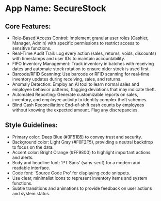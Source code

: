 # **App Name**: SecureStock

## Core Features:

- Role-Based Access Control: Implement granular user roles (Cashier, Manager, Admin) with specific permissions to restrict access to sensitive functions.
- Real-Time Audit Trail: Log every action (sales, returns, voids, discounts) with timestamps and user IDs to maintain accountability.
- FIFO Inventory Management: Track inventory in batches with receiving dates and automate stock rotation to ensure older stock is used first.
- Barcode/RFID Scanning: Use barcode or RFID scanning for real-time inventory updates during receiving, sales, and returns.
- Anomaly Detection: Employ an AI tool to learn normal sales and employee behavior patterns, flagging deviations that may indicate theft.
- Automated Reporting: Generate customizable reports on sales, inventory, and employee activity to identify complex theft schemes.
- Blind Cash Reconciliation: End-of-shift cash counts by employees without knowing the expected amount. Flag any discrepancies.

## Style Guidelines:

- Primary color: Deep Blue (#3F51B5) to convey trust and security.
- Background color: Light Gray (#F0F2F5), providing a neutral backdrop to focus on the data.
- Accent color: Bright Orange (#FF9800) to highlight important actions and alerts.
- Body and headline font: 'PT Sans' (sans-serif) for a modern and readable interface.
- Code font: 'Source Code Pro' for displaying code snippets.
- Use clear, minimalist icons to represent inventory items and system functions.
- Subtle transitions and animations to provide feedback on user actions and system status.